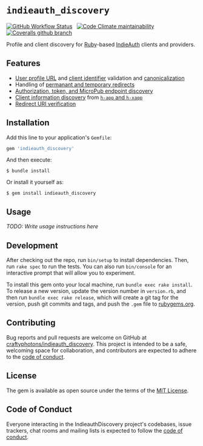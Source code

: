 # `indieauth_discovery`

[![GitHub Workflow Status](https://img.shields.io/github/workflow/status/craftyphotons/indiauth_discovery/Verify/main?style=for-the-badge)](https://github.com/craftyphotons/indiauth_discovery/actions?query=workflow%3AVerify)
&nbsp;
[![Code Climate maintainability](https://img.shields.io/codeclimate/maintainability/craftyphotons/indiauth_discovery?style=for-the-badge)](https://codeclimate.com/github/craftyphotons/indiauth_discovery)
&nbsp;
[![Coveralls github branch](https://img.shields.io/coveralls/github/craftyphotons/indiauth_discovery/main?style=for-the-badge)](https://coveralls.io/github/craftyphotons/indiauth_discovery)

Profile and client discovery for [Ruby](https://www.ruby-lang.org/en)-based [IndieAuth](https://indieauth.spec.indieweb.org) clients and providers.

## Features

* [User profile URL](https://indieauth.spec.indieweb.org/#user-profile-url) and [client identifier](https://indieauth.spec.indieweb.org/#client-identifier) validation and [canonicalization](https://indieauth.spec.indieweb.org/#url-canonicalization)
* Handling of [permanant and temporary redirects](https://indieauth.spec.indieweb.org/#redirect-examples)
* [Authorization, token, and MicroPub endpoint discovery](https://indieauth.spec.indieweb.org/#discovery-by-clients)
* [Client information discovery](https://indieauth.spec.indieweb.org/#client-information-discovery) from [`h-app` and `h-xapp`](https://indieweb.org/h-x-app)
* [Redirect URI verification](https://indieauth.spec.indieweb.org/#redirect-url)

## Installation

Add this line to your application's `Gemfile`:

```ruby
gem 'indieauth_discovery'
```

And then execute:

    $ bundle install

Or install it yourself as:

    $ gem install indieauth_discovery

## Usage

_TODO: Write usage instructions here_

## Development

After checking out the repo, run `bin/setup` to install dependencies. Then, run `rake spec` to run the tests. You can also run `bin/console` for an interactive prompt that will allow you to experiment.

To install this gem onto your local machine, run `bundle exec rake install`. To release a new version, update the version number in `version.rb`, and then run `bundle exec rake release`, which will create a git tag for the version, push git commits and tags, and push the `.gem` file to [rubygems.org](https://rubygems.org).

## Contributing

Bug reports and pull requests are welcome on GitHub at [craftyphotons/indieauth_discovery](https://github.com/craftyphotons/indieauth_discovery). This project is intended to be a safe, welcoming space for collaboration, and contributors are expected to adhere to the [code of conduct](https://github.com/craftyphotons/indieauth_discovery/blob/main/CODE_OF_CONDUCT.md).


## License

The gem is available as open source under the terms of the [MIT License](https://opensource.org/licenses/MIT).

## Code of Conduct

Everyone interacting in the IndieauthDiscovery project's codebases, issue trackers, chat rooms and mailing lists is expected to follow the [code of conduct](https://github.com/[USERNAME]/indieauth_discovery/blob/master/CODE_OF_CONDUCT.md).
